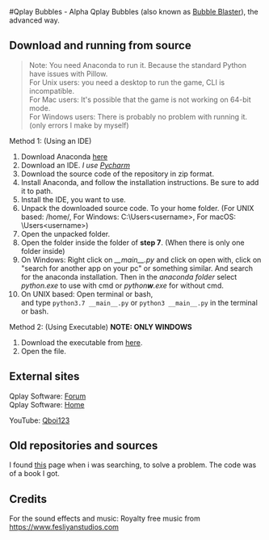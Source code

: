 #Qplay Bubbles - Alpha
Qplay Bubbles (also known as [Bubble Blaster](https://stackoverflow.com/questions/38897822/trouble-with-bubble-blaster-python-code)), the advanced way.  

## Download and running from source
> Note: You need Anaconda to run it. Because the standard Python have issues with Pillow.  
> For Unix users: you need a desktop to run the game, CLI is incompatible.  
> For Mac users: It's possible that the game is not working on 64-bit mode.  
> For Windows users: There is probably no problem with running it. (only errors I make by myself)  

Method 1: (Using an IDE)
1.  Download Anaconda [here](https://www.anaconda.com/distribution/#download-section)
2.  Download an IDE. _I use [Pycharm](https://www.jetbrains.com/pycharm/download/)_
3.  Download the source code of the repository in zip format.
4.  Install Anaconda, and follow the installation instructions. Be sure to add it to path.
5.  Install the IDE, you want to use.
6.  Unpack the downloaded source code. To your home folder.
    (For UNIX based: /home/<username>, For Windows: C:\Users\<username>, For macOS: \Users\<username>)
7.  Open the unpacked folder.
8.  Open the folder inside the folder of **step 7**. (When there is only one folder inside)
9.  On Windows: Right click on _\_\_main\_\_.py_ and click on open with, click on "search for another app on your pc" or something similar. 
    And search for the anaconda installation. 
    Then in the _anaconda folder_ select _python.exe_ to use with cmd or _python**w**.exe_ for without cmd.  
10. On UNIX based: Open terminal or bash,  
    and type `python3.7 __main__.py` or `python3 __main__.py` in the terminal or bash.

Method 2: (Using Executable) **NOTE: ONLY WINDOWS**
1. Download the executable from [here](https://github.com/Qboi123/Qplay-Bubbles-Alpha/releases).
2. Open the file.

## External sites
Qplay Software: [Forum](https://quintenjungblut.wixsite.com/qplaysoftware/forum-1)  
Qplay Software: [Home](https://quintenjungblut.wixsite.com/qplaysoftware)  

YouTube: [Qboi123](https://www.youtube.com/channel/UCQc1sn7jOLyP1fgmWW65lYw)

## Old repositories and sources
I found [this](https://stackoverflow.com/questions/38897822/trouble-with-bubble-blaster-python-code) page when i was searching, to solve a problem. The code was of a book I got.  

## Credits
For the sound effects and music: Royalty free music from https://www.fesliyanstudios.com  
